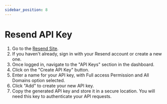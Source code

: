 ```yaml
---
sidebar_position: 8
---
```


# Resend API Key

1. Go to the [Resend Site](https://resend.com).
2. If you haven't already, sign in with your Resend account or create a new one.
3. Once logged in, navigate to the "API Keys" section in the dashboard.
4. Click on the "Create API Key" button.
5. Enter a name for your API key, with Full access Permission and All Domains option selected.
6. Click "Add" to create your new API key.
7. Copy the generated API key and store it in a secure location. You will need this key to authenticate your API requests.
